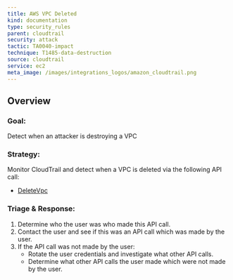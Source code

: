 ```yaml
---
title: AWS VPC Deleted
kind: documentation
type: security_rules
parent: cloudtrail
security: attack
tactic: TA0040-impact
technique: T1485-data-destruction
source: cloudtrail
service: ec2
meta_image: /images/integrations_logos/amazon_cloudtrail.png
---
```


## Overview

### **Goal:**
Detect when an attacker is destroying a VPC

### **Strategy:**
Monitor CloudTrail and detect when a VPC is deleted via the following API call:
* [DeleteVpc][1]

### **Triage & Response:**
1. Determine who the user was who made this API call.
2. Contact the user and see if this was an API call which was made by the user.
3. If the API call was not made by the user:
   * Rotate the user credentials and investigate what other API calls.
   * Determine what other API calls the user made which were not made by the user.

[1]: https://docs.aws.amazon.com/cli/latest/reference/ec2/delete-vpc.html
